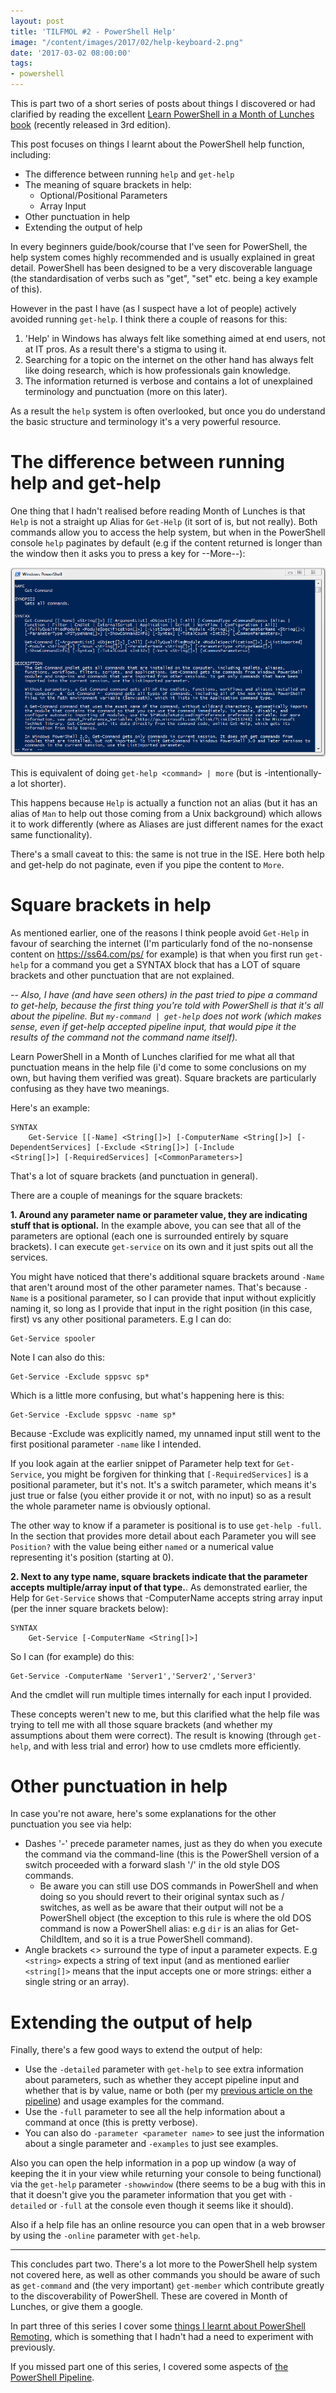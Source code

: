 ```yaml
---
layout: post
title: 'TILFMOL #2 - PowerShell Help'
image: "/content/images/2017/02/help-keyboard-2.png"
date: '2017-03-02 08:00:00'
tags:
- powershell
---
```


This is part two of a short series of posts about things I discovered or had clarified by reading the excellent [Learn PowerShell in a Month of Lunches book](https://www.manning.com/books/learn-windows-powershell-in-a-month-of-lunches-third-edition) (recently released in 3rd edition).

This post focuses on things I learnt about the PowerShell help function, including:

- The difference between running `help` and `get-help`
- The meaning of square brackets in help:
  - Optional/Positional Parameters
  - Array Input
- Other punctuation in help
- Extending the output of help

In every beginners guide/book/course that I've seen for PowerShell, the help system comes highly recommended and is usually explained in great detail. PowerShell has been designed to be a very discoverable language (the standardisation of verbs such as "get", "set" etc. being a key example of this).

However in the past I have (as I suspect have a lot of people) actively avoided running `get-help`. I think there a couple of reasons for this:

1. 'Help' in Windows has always felt like something aimed at end users, not at IT pros. As a result there's a stigma to using it.
2. Searching for a topic on the internet on the other hand has always felt like doing research, which is how professionals gain knowledge.
3. The information returned is verbose and contains a lot of unexplained terminology and punctuation (more on this later).

As a result the `help` system is often overlooked, but once you do understand the basic structure and terminology it's a very powerful resource.

# The difference between running help and get-help

One thing that I hadn't realised before reading Month of Lunches is that `Help` is not a straight up Alias for `Get-Help` (it sort of is, but not really). Both commands allow you to access the help system, but when in the PowerShell console `help` paginates by default (e.g if the content returned is longer than the window then it asks you to press a key for --More--):

![](/content/images/2017/02/powershell-help-more.png)

This is equivalent of doing `get-help <command> | more` (but is -intentionally- a lot shorter).

This happens because `Help` is actually a function not an alias (but it has an alias of `Man` to help out those coming from a Unix background) which allows it to work differently (where as Aliases are just different names for the exact same functionality).

There's a small caveat to this: the same is not true in the ISE. Here both help and get-help do not paginate, even if you pipe the content to `More`. 

# Square brackets in help

As mentioned earlier, one of the reasons I think people avoid `Get-Help` in favour of searching the internet (I'm particularly fond of the no-nonsense content on https://ss64.com/ps/ for example) is that when you first run `get-help` for a command you get a SYNTAX block that has a LOT of square brackets and other punctuation that are not explained.

*-- Also, I have (and have seen others) in the past tried to pipe a command to get-help, because the first thing you're told with PowerShell is that it's all about the pipeline. But `my-command | get-help` does not work (which makes sense, even if get-help accepted pipeline input, that would pipe it the results of the command not the command name itself).*

Learn PowerShell in a Month of Lunches clarified for me what all that punctuation means in the help file (i'd come to some conclusions on my own, but having them verified was great). Square brackets are particularly confusing as they have two meanings.

Here's an example:
```
SYNTAX
    Get-Service [[-Name] <String[]>] [-ComputerName <String[]>] [-DependentServices] [-Exclude <String[]>] [-Include
<String[]>] [-RequiredServices] [<CommonParameters>]
```
That's a lot of square brackets (and punctuation in general). 

There are a couple of meanings for the square brackets:

**1\. Around any parameter name or parameter value, they are indicating stuff that is optional.** In the example above, you can see that all of the parameters are optional (each one is surrounded entirely by square brackets). I can execute `get-service` on its own and it just spits out all the services.

You might have noticed that there's additional square brackets around `-Name` that aren't around most of the other parameter names. That's because `-Name` is a positional parameter, so I can provide that input without explicitly naming it, so long as I provide that input in the right position (in this case, first) vs any other positional parameters. E.g I can do:
```
Get-Service spooler
```
Note I can also do this:
```
Get-Service -Exclude sppsvc sp*
```
Which is a little more confusing, but what's happening here is this:
```
Get-Service -Exclude sppsvc -name sp*
```
Because -Exclude was explicitly named, my unnamed input still went to the first positional parameter `-name` like I intended.

If you look again at the earlier snippet of Parameter help text for `Get-Service`, you might be forgiven for thinking that `[-RequiredServices]` is a positional parameter, but it's not. It's a switch parameter, which means it's just true or false (you either provide it or not, with no input) so as a result the whole parameter name is obviously optional.

The other way to know if a parameter is positional is to use `get-help -full`. In the section that provides more detail about each Parameter you will see `Position?` with the value being either `named` or a numerical value representing it's position (starting at 0).

**2\. Next to any type name, square brackets indicate that the parameter accepts multiple/array input of that type.**. As demonstrated earlier, the Help for `Get-Service` shows that -ComputerName accepts string array input (per the inner square brackets below):

```
SYNTAX
    Get-Service [-ComputerName <String[]>]
```
So I can (for example) do this:
```
Get-Service -ComputerName 'Server1','Server2','Server3'
```
And the cmdlet will run multiple times internally for each input I provided.

These concepts weren't new to me, but this clarified what the help file was trying to tell me with all those square brackets (and whether my assumptions about them were correct). The result is knowing (through `get-help`, and with less trial and error) how to use cmdlets more efficiently.

# Other punctuation in help

In case you're not aware, here's some explanations for the other punctuation you see via help:

- Dashes '-' precede parameter names, just as they do when you execute the command via the command-line (this is the PowerShell version of a switch proceeded with a forward slash '/' in the old style DOS commands.
  - Be aware you can still use DOS commands in PowerShell and when doing so you should revert to their original syntax such as / switches, as well as be aware that their output will not be a PowerShell object (the exception to this rule is where the old DOS command is now a PowerShell alias: e.g `dir` is an alias for Get-ChildItem, and so it is a true PowerShell command).
- Angle brackets <> surround the type of input a parameter expects. E.g `<string>` expects a string of text input (and as mentioned earlier `<string[]>` means that the input accepts one or more strings: either a single string or an array).

# Extending the output of help

Finally, there's a few good ways to extend the output of help:

- Use the `-detailed` parameter with `get-help` to see extra information about parameters, such as whether they accept pipeline input and whether that is by value, name or both (per my [previous article on the pipeline](http://wragg.io/tilfmol1-the-powershell-pipeline/)) and usage examples for the command. 
- Use the `-full` parameter to see all the help information about a command at once (this is pretty verbose).
- You can also do `-parameter <parameter name>` to see just the information about a single parameter and `-examples` to just see examples.

Also you can open the help information in a pop up window (a way of keeping the it in your view while returning your console to being functional) via the `get-help` parameter `-showwindow` (there seems to be a bug with this in that it doesn't give you the parameter information that you get with `-detailed` or `-full` at the console even though it seems like it should).

Also if a help file has an online resource you can open that in a web browser by using the `-online` parameter with `get-help`.

---
This concludes part two. There's a lot more to the PowerShell help system not covered here, as well as other commands you should be aware of such as `get-command` and (the very important) `get-member` which contribute greatly to the discoverability of PowerShell. These are covered in Month of Lunches, or give them a google.

In part three of this series I cover some [things I learnt about PowerShell Remoting](http://wragg.io/tilfmol-3-powershell-remoting/), which is something that I hadn't had a need to experiment with previously.

If you missed part one of this series, I covered some aspects of [the PowerShell Pipeline](http://wragg.io/tilfmol1-the-powershell-pipeline/).